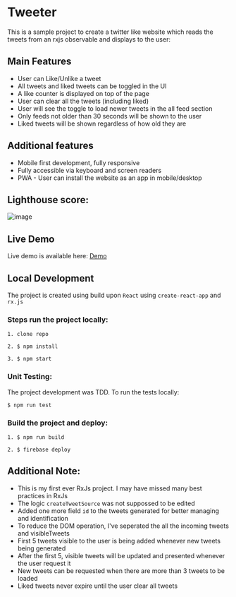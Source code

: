 # Tweeter

This is a sample project to create a twitter like website which reads the tweets from an rxjs observable and displays to the user:

## Main Features

- User can Like/Unlike a tweet
- All tweets and liked tweets can be toggled in the UI
- A like counter is displayed on top of the page
- User can clear all the tweets (including liked)
- User will see the toggle to load newer tweets in the all feed section
- Only feeds not older than 30 seconds will be shown to the user
- Liked tweets will be shown regardless of how old they are

## Additional features

- Mobile first development, fully responsive
- Fully accessible via keyboard and screen readers
- PWA - User can install the website as an app in mobile/desktop

## Lighthouse score:

![image](https://firebasestorage.googleapis.com/v0/b/tweeter-16f38.appspot.com/o/lighthouse-report.png?alt=media&token=1e4f96c6-a3e4-40f2-a75a-5153886ed529)

## Live Demo

Live demo is available here: [Demo](https://tweeter-16f38.firebaseapp.com/)

## Local Development

The project is created using build upon `React` using `create-react-app` and `rx.js`

### Steps run the project locally:

```
1. clone repo

2. $ npm install

3. $ npm start
```

### Unit Testing:

The project development was TDD. To run the tests locally:

```
$ npm run test
```

### Build the project and deploy:

```
1. $ npm run build

2. $ firebase deploy
```

## Additional Note:

- This is my first ever RxJs project. I may have missed many best practices in RxJs
- The logic `createTweetSource` was not suppossed to be edited
- Added one more field `id` to the tweets generated for better managing and identification
- To reduce the DOM operation, I've seperated the all the incoming tweets and visibleTweets
- First 5 tweets visible to the user is being added whenever new tweets being generated
- After the first 5, visible tweets will be updated and presented whenever the user request it
- New tweets can be requested when there are more than 3 tweets to be loaded
- Liked tweets never expire until the user clear all tweets
